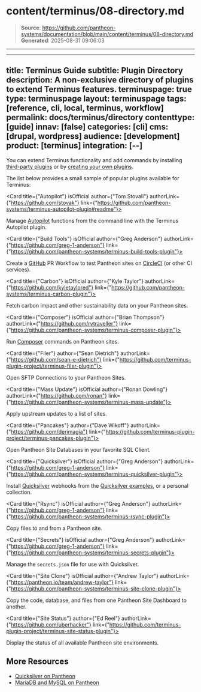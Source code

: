 # content/terminus/08-directory.md

> **Source**: https://github.com/pantheon-systems/documentation/blob/main/content/terminus/08-directory.md
> **Generated**: 2025-08-31 09:06:03

---

---
title: Terminus Guide
subtitle: Plugin Directory
description: A non-exclusive directory of plugins to extend Terminus features.
terminuspage: true
type: terminuspage
layout: terminuspage
tags: [reference, cli, local, terminus, workflow]
permalink: docs/terminus/directory
contenttype: [guide]
innav: [false]
categories: [cli]
cms: [drupal, wordpress]
audience: [development]
product: [terminus]
integration: [--]
---

You can extend Terminus functionality and add commands by installing [third-party plugins](https://github.com/terminus-plugin-project) or by [creating your own plugins](/terminus/create).

The list below provides a small sample of popular plugins available for Terminus:

<CardGroup>

<Card title={"Autopilot"} isOfficial author={"Tom Stovall"} authorLink={"https://github.com/stovak"} link={"https://github.com/pantheon-systems/terminus-autopilot-plugin#readme"}>

Manage [Autopilot](/guides/autopilot) functions from the command line with the Terminus Autopilot plugin.

  </Card>

  <Card title={"Build Tools"} isOfficial author={"Greg Anderson"} authorLink={"https://github.com/greg-1-anderson"} link={"https://github.com/pantheon-systems/terminus-build-tools-plugin"}>

Create a [GitHub](https://github.com) PR Workflow to test Pantheon sites on [CircleCI](https://circleci.com/) (or other CI services).

  </Card>

  <Card title={"Carbon"} isOfficial author={"Kyle Taylor"} authorLink={"https://github.com/kyletaylored"} link={"https://github.com/pantheon-systems/terminus-carbon-plugin"}>

Fetch carbon impact and other sustainability data on your Pantheon sites.

  </Card>

  <Card title={"Composer"} isOfficial author={"Brian Thompson"} authorLink={"https://github.com/rvtraveller"} link={"https://github.com/pantheon-systems/terminus-composer-plugin"}>

Run [Composer](https://getcomposer.org/) commands on Pantheon sites.

  </Card>

  <Card title={"Filer"} author={"Sean Dietrich"} authorLink={"https://github.com/sean-e-dietrich"} link={"https://github.com/terminus-plugin-project/terminus-filer-plugin"}>

Open SFTP Connections to your Pantheon Sites.

  </Card>

  <Card title={"Mass Update"} isOfficial author={"Ronan Dowling"} authorLink={"https://github.com/ronan"} link={"https://github.com/pantheon-systems/terminus-mass-update"}>

Apply upstream updates to a list of sites.

  </Card>

  <Card title={"Pancakes"} author={"Dave Wikoff"} authorLink={"https://github.com/derimagia"} link={"https://github.com/terminus-plugin-project/terminus-pancakes-plugin"}>

Open Pantheon Site Databases in your favorite SQL Client.

  </Card>

  <Card title={"Quicksilver"} isOfficial author={"Greg Anderson"} authorLink={"https://github.com/greg-1-anderson"} link={"https://github.com/pantheon-systems/terminus-quicksilver-plugin"}>

Install [Quicksilver](/guides/quicksilver) webhooks from the [Quicksilver examples](https://github.com/pantheon-systems/quicksilver-examples), or a personal collection.

  </Card>

  <Card title={"Rsync"} isOfficial author={"Greg Anderson"} authorLink={"https://github.com/greg-1-anderson"} link={"https://github.com/pantheon-systems/terminus-rsync-plugin"}>

Copy files to and from a Pantheon site.

  </Card>

  <Card title={"Secrets"} isOfficial author={"Greg Anderson"} authorLink={"https://github.com/greg-1-anderson"} link={"https://github.com/pantheon-systems/terminus-secrets-plugin"}>

Manage the `secrets.json` file for use with Quicksilver.

  </Card>

  <Card title={"Site Clone"} isOfficial author={"Andrew Taylor"} authorLink={"https://pantheon.io/team/andrew-taylor"} link={"https://github.com/pantheon-systems/terminus-site-clone-plugin"}>

Copy the code, database, and files from one Pantheon Site Dashboard to another.

  </Card>

  <Card title={"Site Status"} author={"Ed Reel"} authorLink={"https://github.com/uberhacker"} link={"https://github.com/terminus-plugin-project/terminus-site-status-plugin"}>

Display the status of all available Pantheon site environments.

  </Card>

</CardGroup>

## More Resources

- [Quicksilver on Pantheon](/guides/quicksilver)
- [MariaDB and MySQL on Pantheon](/guides/mariadb-mysql)
